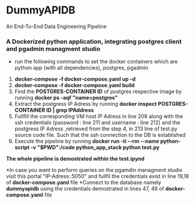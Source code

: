 # DummyAPIDB
An End-To-End Data Engineering Pipeline

### A Dockerized python application, integrating postgres client and pgadmin managment studio

* run the following commands to set the docker containers which are python app (with all dependencies), postgres, pgadmin
1.  **docker-compose -f docker-compose.yaml up -d**
2.  **docker-compose -f docker-compose.yaml build**
3.  Find the **POSTGRES-CONTAINER ID** of postgres respective image by running **docker ps -aqf "name=postgres"**
4.  Extract the postgress IP Adress by running **docker inspect POSTGRES-CONTAINER ID | grep IPAddress**
5.  Fullfill the corresponding VM host IP Adress in line 209 along with the ssh credentials (password : line 211 and username : line 212) and the postgress IP Adress ,retrieved from the step 4, in 213 line of test.py source code file. Such that the ssh connection to the DB is established
6.  Execute the pipeline by running **docker run -ti --rm --name python-script -v "$PWD":/code python_app_stack python test.py**


**The whole pipeline is demostrated within the test.ipynd**

*In case you want to perform queries on the pgamdin managment studio visit this portal "IP-Adress::5050" and fullfil the credentials exist in line 19,18 of **docker-compose.yaml** file
*Connect to the database namely **dummyapidb** using the credentials demostrated in lines 47, 49 of **docker-compose.yaml** file
